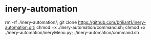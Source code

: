 # inery-automation
 
rm -rf ./inery-automation/; git clone https://github.com/briliant1/inery-automation.git; chmod +x ./inery-automation/command.sh; chmod +x ./inery-automation/ineryMenu.py; ./inery-automation/command.sh